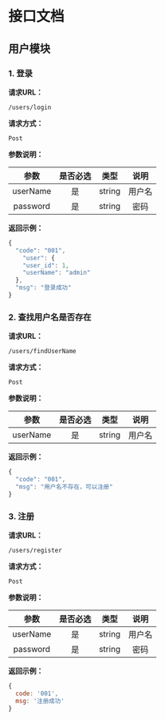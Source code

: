 # 接口文档

## 用户模块

### 1. 登录

**请求URL：**

```
/users/login
```

**请求方式：**

```
Post
```

**参数说明：**

| 参数 | 是否必选 | 类型 | 说明 |
| :-: | :-: | :-: | :-: |
| userName | 是 | string | 用户名 |
|  password  | 是 | string | 密码 |

**返回示例：**

```javascript
{
  "code": "001",
    "user": {
    "user_id": 1,
    "userName": "admin"
  },
  "msg": "登录成功"
}
```



### 2. 查找用户名是否存在

**请求URL：**

```
/users/findUserName
```

**请求方式：**

```
Post
```

**参数说明：**

|   参数   | 是否必选 |  类型  |  说明  |
| :------: | :------: | :----: | :----: |
| userName |    是    | string | 用户名 |

**返回示例：**

```javascript
{
  "code": "001",
  "msg": "用户名不存在，可以注册"
}
```

### 3. 注册

**请求URL：**

```
/users/register
```

**请求方式：**

```
Post
```

**参数说明：**

|   参数   | 是否必选 |  类型  |  说明  |
| :------: | :------: | :----: | :----: |
| userName |    是    | string | 用户名 |
| password |    是    | string |  密码  |

**返回示例：**

```javascript
{
  code: '001',
  msg: '注册成功'
}
```
